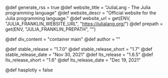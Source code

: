 <!-- RSS parameters -->
@def generate_rss = true
@def website_title = "JuliaLang - The Julia programming language"
@def website_descr = "Official website for the Julia programming language."
@def website_url = get(ENV, "JULIA_FRANKLIN_WEBSITE_URL", "https://julialang.org/")
@def prepath = get(ENV, "JULIA_FRANKLIN_PREPATH", "")

<!-- NOTE: don't change what's below -->
@def div_content = "container main" <!-- instead of franklin-content -->
@def author = ""

<!-- Templating of the Downloads -->
@def stable_release = "1.7.0"
@def stable_release_short = "1.7"
@def stable_release_date = "Nov 30, 2021"
@def lts_release = "1.6.5"
@def lts_release_short = "1.6"
@def lts_release_date = "Dec 19, 2021"

<!-- plotly -->
@def hasplotly = false

<!--
If the following lines are commented, the "upcoming release" section
in `downloads/index.md` will not be shown.
@def upcoming_release = "1.7.0-rc3"
@def upcoming_release_short = "1.7"
@def upcoming_release_date = "November 15, 2021"
-->
